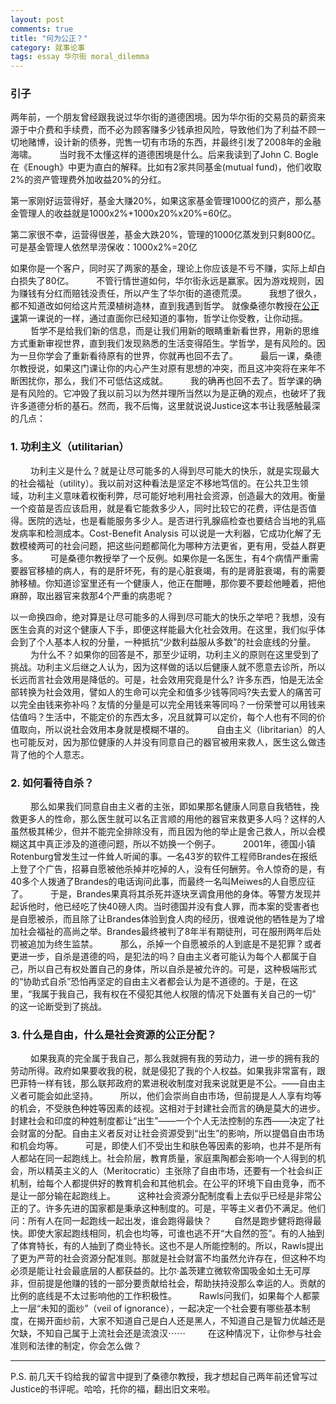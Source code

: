 ```yaml
---
layout: post
comments: true
title: "何为公正？"
category: 就事论事
tags: essay 华尔街 moral_dilemma
---
```


### 引子 

两年前，一个朋友曾经跟我说过华尔街的道德困境。因为华尔街的交易员的薪资来源于中介费和手续费，而不必为顾客赚多少钱承担风险，导致他们为了利益不顾一切地赌博，设计新的债券，兜售一切有市场的东西，并最终引发了2008年的金融海啸。 
　　 
当时我不太懂这样的道德困境是什么。后来我读到了John C. Bogle 在《Enough》中更为直白的解释。比如有2家共同基金(mutual fund)，他们收取2%的资产管理费外加收益20%的分红。 

第一家刚好运营得好，基金大赚20%，如果这家基金管理1000亿的资产，那么基金管理人的收益就是1000x2%+1000x20%x20%=60亿。 

第二家很不幸，运营得很差，基金大跌20%，管理的1000亿蒸发到只剩800亿。可是基金管理人依然旱涝保收：1000x2%=20亿 
　　 

如果你是一个客户，同时买了两家的基金，理论上你应该是不亏不赚，实际上却白白损失了80亿。 
　　 
不管行情世道如何，华尔街永远是赢家。因为游戏规则，因为赚钱有分红而赔钱没责任，所以产生了华尔街的道德荒漠。 
　　 
我想了很久，都不知道改如何给这片荒漠植树造林，直到我遇到哲学。 就像桑德尔教授在[公正课](http://www.justiceharvard.org/resources/ )第一课说的一样，通过直面你已经知道的事物，哲学让你受教，让你动摇。 
　　 
哲学不是给我们新的信息，而是让我们用新的眼睛重新看世界，用新的思维方式重新审视世界，直到我们发现熟悉的生活变得陌生。学哲学，是有风险的。因为一旦你学会了重新看待原有的世界，你就再也回不去了。 
　　 
最后一课，桑德尔教授说，如果这门课让你的内心产生对原有思想的冲突，而且这冲突将在来年不断困扰你，那么，我们不可低估这成就。 
　　 
我的确再也回不去了。哲学课的确是有风险的。它冲毁了我以前习以为然并理所当然以为是正确的观点，也破坏了我许多道德分析的基石。然而，我不后悔，这里就说说Justice这本书让我感触最深的几点： 
　　 
### 1. 功利主义（utilitarian） 
　　 
功利主义是什么？就是让尽可能多的人得到尽可能大的快乐，就是实现最大的社会福祉（utility）。我以前对这种看法是坚定不移地笃信的。在公共卫生领域，功利主义意味着权衡利弊，尽可能好地利用社会资源，创造最大的效用。衡量一个疫苗是否应该启用，就是看它能救多少人，同时比较它的花费，评估是否值得。医院的选址，也是看能服务多少人。是否进行乳腺癌检查也要结合当地的乳癌发病率和检测成本。Cost-Benefit Analysis 可以说是一大利器，它成功化解了无数模棱两可的社会问题，把这些问题都简化为哪种方法更省，更有用，受益人群更多。 
　　 
可是桑德尔教授举了一个反例。如果你是一名医生，有4个病情严重需要器官移植的病人，有的是肝坏死，有的是心脏衰竭，有的是肾脏衰竭，有的需要肺移植。你知道诊室里还有一个健康人，他正在酣睡，那你要不要趁他睡着，把他麻醉，取出器官来救那4个严重的病患呢？ 

以一命换四命，绝对算是让尽可能多的人得到尽可能大的快乐之举吧？我想，没有医生会真的对这个健康人下手，即便这样能最大化社会效用。在这里，我们似乎体会到了个人基本人权的分量，一种抵抗“少数利益服从多数”的社会底线的分量。 
　　 
为什么不？如果你的回答是不，那至少证明，功利主义的原则在这里受到了挑战。功利主义后继之人认为，因为这样做的话以后健康人就不愿意去诊所，所以长远而言社会效用是降低的。可是，社会效用究竟是什么? 许多东西，怕是无法全部转换为社会效用，譬如人的生命可以完全和值多少钱等同吗?失去爱人的痛苦可以完全由钱来弥补吗？友情的分量是可以完全用钱来等同吗？一份荣誉可以用钱来估值吗？生活中，不能定价的东西太多，况且就算可以定价，每个人也有不同的价值取向，所以说社会效用本身就是模糊不堪的。 
　　 
自由主义（libritarian）的人也可能反对，因为那位健康的人并没有同意自己的器官被用来救人，医生这么做违背了他的个人意志。 
　　 
　　 
### 2. 如何看待自杀？ 
　　 
那么如果我们同意自由主义者的主张，即如果那名健康人同意自我牺牲，挽救更多人的性命，那么医生就可以名正言顺的用他的器官来救更多人吗？这样的人虽然极其稀少，但并不能完全排除没有，而且因为他的举止是舍己救人，所以会模糊这其中真正涉及的道德问题，所以不妨换一个例子。 
　　 
2001年，德国小镇Rotenburg曾发生过一件耸人听闻的事。一名43岁的软件工程师Brandes在报纸上登了个广告，招募自愿被他杀掉并吃掉的人，没有任何酬劳。令人惊奇的是，有40多个人拨通了Brandes的电话询问此事，而最终一名叫Meiwes的人自愿应征了。 
　　 
于是，Brandes果真将其杀死并逐块烹调食用他的身体。等警方发现并起诉他时，他已经吃了快40磅人肉。当时德国并没有食人罪，而本案的受害者也是自愿被杀，而且除了让Brandes体验到食人肉的经历，很难说他的牺牲是为了增加社会福祉的高尚之举。Brandes最终被判了8年半有期徒刑，可在服刑两年后处罚被追加为终生监禁。 
　　 
那么，杀掉一个自愿被杀的人到底是不是犯罪？或者更进一步，自杀是道德的吗，是犯法的吗？自由主义者可能认为每个人都属于自己，所以自己有权处置自己的身体，所以自杀是被允许的。可是，这种极端形式的“协助式自杀”恐怕再坚定的自由主义者都会认为是不道德的。于是，在这里，“我属于我自己，我有权在不侵犯其他人权限的情况下处置有关自己的一切” 的这一论断受到了挑战。 
　　 
　　 
### 3. 什么是自由，什么是社会资源的公正分配？ 
　　 
如果我真的完全属于我自己，那么我就拥有我的劳动力，进一步的拥有我的劳动所得。政府如果要收我的税，就是侵犯了我的个人权益。如果我非常富有，跟巴菲特一样有钱，那么联邦政府的累进税收制度对我来说就更是不公。——自由主义者可能会如此坚持。 
　　 
所以，他们会崇尚自由市场，但前提是人人享有均等的机会，不受肤色种姓等因素的歧视。这相对于封建社会而言的确是莫大的进步。封建社会和印度的种姓制度都让“出生”——一个个人无法控制的东西——决定了社会财富的分配。自由主义者反对让社会资源受到“出生”的影响，所以提倡自由市场和机会均等。 
　　 
可是，即使人们不受出生和肤色等因素的影响，也并不是所有人都站在同一起跑线上。社会阶层，教育质量，家庭熏陶都会影响一个人得到的机会，所以精英主义的人（Meritocratic）主张除了自由市场，还要有一个社会纠正机制，给每个人都提供好的教育机会和其他机会。在公平的环境下自由竞争，而不是让一部分输在起跑线上。 
　　 
这种社会资源分配制度看上去似乎已经是非常公正的了。许多先进的国家都是秉承这种制度的。可是，平等主义者仍不满足。他们问：所有人在同一起跑线一起出发，谁会跑得最快？ 
　　 
自然是跑步健将跑得最快。即使大家起跑线相同，机会也均等，可谁也逃不开“大自然的签”。有的人抽到了体育特长，有的人抽到了商业特长。这也不是人所能控制的。所以，Rawls提出了更为严苛的社会资源分配准则。那就是社会财富不均虽然允许存在，但这种不均必须是能让社会最底层的人都获益的。比尔·盖茨建立微软帝国吸金如土无可厚非，但前提是他赚的钱的一部分要贡献给社会，帮助扶持没那么幸运的人。贡献的比例的底线是不太过影响他的工作积极性。 
　　 
Rawls问我们，如果每个人都蒙上一层“未知的面纱”（veil of ignorance），一起决定一个社会要有哪些基本制度，在揭开面纱前，大家不知道自己是白人还是黑人，不知道自己是智力优越还是欠缺，不知自己属于上流社会还是流浪汉⋯⋯ 
　　 
在这种情况下，让你参与社会准则和法律的制定，你会怎么做？ 
　　 
***
P.S. 前几天千钧给我的留言中提到了桑德尔教授，我才想起自己两年前还曾写过Justice的书评呢。哈哈，托你的福，翻出旧文来啦。
